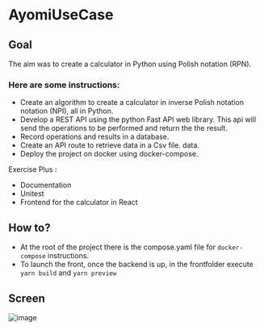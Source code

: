 # AyomiUseCase

## Goal
The aim was to create a calculator in Python using Polish notation (RPN).

### Here are some instructions:
- Create an algorithm to create a calculator in inverse Polish notation
notation (NPI), all in Python.
- Develop a REST API using the python Fast API web library. This
api will send the operations to be performed and return the
the result.
- Record operations and results in a database.
- Create an API route to retrieve data in a Csv file.
data.
- Deploy the project on docker using docker-compose.

Exercise Plus :
- Documentation
- Unitest
- Frontend for the calculator in React


## How to?
- At the root of the project there is the compose.yaml file for `docker-compose` instructions.
- To launch the front, once the backend is up, in the frontfolder execute `yarn build` and `yarn preview`

## Screen
![image](https://github.com/MarcOreliOoo/AyomiUseCase/assets/94016378/378b100e-d906-43c1-9d67-6f7c609102c6)
